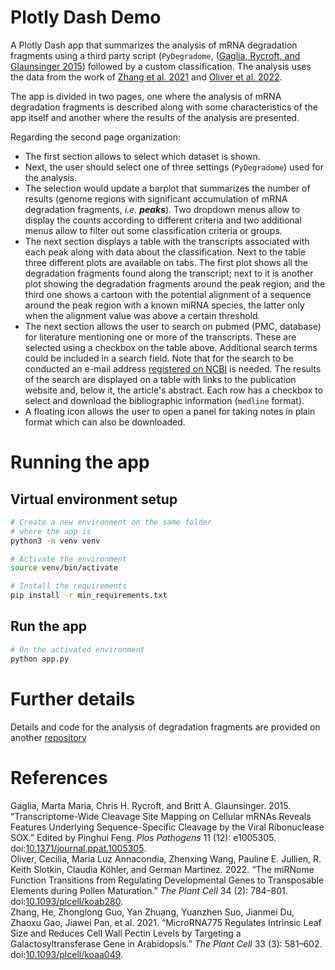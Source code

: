 # Plotly Dash Demo

A Plotly Dash app that summarizes the analysis of mRNA degradation fragments using a third party script (`PyDegradome`, (<a href="#citeproc_bib_item_1">Gaglia, Rycroft, and Glaunsinger 2015</a>) followed by a custom classification. The analysis uses the data from the work of <a href="#citeproc_bib_item_3">Zhang et al. 2021</a> and <a href="#citeproc_bib_item_2">Oliver et al. 2022</a>.

The app is divided in two pages, one where the analysis of mRNA degradation fragments is described along with some characteristics of the app itself and another where the results of the analysis are presented.

Regarding the second page organization:

-   The first section allows to select which dataset is shown.
-   Next, the user should select one of three settings (`PyDegradome`) used for the analysis.
-   The selection would update a barplot that summarizes the number of results (genome regions with significant accumulation of mRNA degradation fragments, *i.e.* ***peaks***). Two dropdown menus allow to display the counts according to different criteria and two additional menus allow to filter out some classification criteria or groups.
-   The next section displays a table with the transcripts associated with each peak along with data about the classification. Next to the table three different plots are available on tabs. The first plot shows all the degradation fragments found along the transcript; next to it is another plot showing the degradation fragments around the peak region; and the third one shows a cartoon with the potential alignment of a sequence around the peak region with a known miRNA species, the latter only when the alignment value was above a certain threshold.
-   The next section allows the user to search on pubmed (PMC, database) for literature mentioning one or more of the transcripts. These are selected using a checkbox on the table above. Additional search terms could be included in a search field. Note that for the search to be conducted an e-mail address [registered on NCBI](https://account.ncbi.nlm.nih.gov) is needed. The results of the search are displayed on a table with links to the publication website and, below it, the article's abstract. Each row has a checkbox to select and download the bibliographic information (`medline` format).
-   A floating icon allows the user to open a panel for taking notes in plain format which can also be downloaded.


# Running the app


## Virtual environment setup

```bash
# Create a new environment on the same folder
# where the app is
python3 -m venv venv

# Activate the environment
source venv/bin/activate

# Install the requirements
pip install -r min_requirements.txt
```


## Run the app

```bash
# On the activated environment
python app.py
```


# Further details

Details and code for the analysis of degradation fragments are provided on another [repository](https://github.com/ssl-bio/Degradome-analysis)


# References

  <div class="csl-entry"><a id="citeproc_bib_item_1"></a>Gaglia, Marta Maria, Chris H. Rycroft, and Britt A. Glaunsinger. 2015. “Transcriptome-Wide Cleavage Site Mapping on Cellular mRNAs Reveals Features Underlying Sequence-Specific Cleavage by the Viral Ribonuclease SOX.” Edited by Pinghui Feng. <i>Plos Pathogens</i> 11 (12): e1005305. doi:<a href="https://doi.org/10.1371/journal.ppat.1005305">10.1371/journal.ppat.1005305</a>.</div>
  <div class="csl-entry"><a id="citeproc_bib_item_2"></a>Oliver, Cecilia, Maria Luz Annacondia, Zhenxing Wang, Pauline E. Jullien, R. Keith Slotkin, Claudia Köhler, and German Martinez. 2022. “The miRNome Function Transitions from Regulating Developmental Genes to Transposable Elements during Pollen Maturation.” <i>The Plant Cell</i> 34 (2): 784–801. doi:<a href="https://doi.org/10.1093/plcell/koab280">10.1093/plcell/koab280</a>.</div>
  <div class="csl-entry"><a id="citeproc_bib_item_3"></a>Zhang, He, Zhonglong Guo, Yan Zhuang, Yuanzhen Suo, Jianmei Du, Zhaoxu Gao, Jiawei Pan, et al. 2021. “MicroRNA775 Regulates Intrinsic Leaf Size and Reduces Cell Wall Pectin Levels by Targeting a Galactosyltransferase Gene in Arabidopsis.” <i>The Plant Cell</i> 33 (3): 581–602. doi:<a href="https://doi.org/10.1093/plcell/koaa049">10.1093/plcell/koaa049</a>.</div>
</div>
